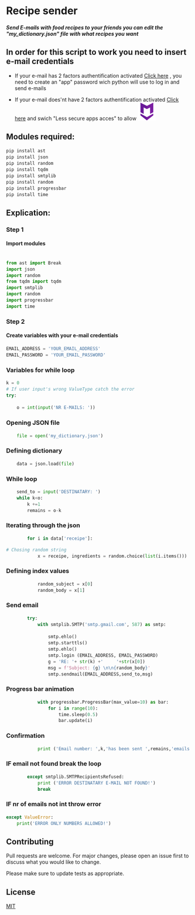 # Recipe sender

##### Send E-mails with food recipes to your friends you can edit the "my_dictionary.json" file with what recipes you want
## In order for this script to work you need to insert e-mail credentials
* If your e-mail has 2 factors authentification activated [Click here](https://accounts.google.com/signin/v2/identifier?continue=https%3A%2F%2Fmyaccount.google.com%2Fapppasswords&osid=1&rart=ANgoxccqxZEcQ-iajblFG-Oigddioy7bHWE2jf7kI1K252-AmIOGCk3cDSrzFfYgYT7Zjgg11sykG_yVEwnWGHKT9TxMUYjQBQ&service=accountsettings&flowName=GlifWebSignIn&flowEntry=ServiceLogin) , you need to create an "app" password wich python will use to log in and send e-mails

* If your e-mail does'nt have 2 factors authentification activated [Click here](https://myaccount.google.com/lesssecureapps?pli=1&rapt=AEjHL4Pplz1tcmHd2l4oMIT-uxobFlFefVkQBF27koccYycwlRpFB7_bvrCgE9_rChUKte5pf6JyrCU4y56cDLOwVBBqnuZVag) and swich "Less secure apps acces" to allow  ![alt text](https://github.com/adam-p/markdown-here/raw/master/src/common/images/icon48.png "Logo Title Text 1")

## Modules required:



```python
pip install ast 
pip install json
pip install random
pip install tqdm 
pip install smtplib
pip install random
pip install progressbar
pip install time
```

## Explication:
### Step 1
#### Import modules 
```python

from ast import Break
import json
import random
from tqdm import tqdm
import smtplib
import random
import progressbar
import time
```
### Step 2
#### Create variables with your e-mail credentials
```python
EMAIL_ADDRESS = 'YOUR_EMAIL_ADDRESS'
EMAIL_PASSWORD = 'YOUR_EMAIL_PASSWORD'
```

### Variables for while loop
```python
k = 0
# If user input's wrong ValueType catch the error
try:

    o = int(input('NR E-MAILS: '))
```
### Opening JSON file
```python
    file = open('my_dictionary.json')
```
### Defining dictionary
```python
    data = json.load(file)
 ```
### While loop
```python
    send_to = input('DESTINATARY: ')
    while k<o:
        k +=1
        remains = o-k
```
### Iterating through the json
```python
        for i in data['receipe']:
```
```python
# Chosing random string
            x = receipe, ingredients = random.choice(list(i.items())) 
```
### Defining index values
```python
            random_subject = x[0]
            random_body = x[1]
```
### Send email
```python
        try:
            with smtplib.SMTP('smtp.gmail.com', 587) as smtp:

                smtp.ehlo()
                smtp.starttls()
                smtp.ehlo()
                smtp.login (EMAIL_ADDRESS, EMAIL_PASSWORD)
                g = 'RE: '+ str(k) +'     '+str(x[0])
                msg = f'Subject: {g} \n\n{random_body}'
                smtp.sendmail(EMAIL_ADDRESS,send_to,msg)
```
### Progress bar animation
```python
            with progressbar.ProgressBar(max_value=10) as bar:
                for i in range(10):
                    time.sleep(0.5)
                    bar.update(i)
```
### Confirmation
```python
            print ('Email number: ',k,'has been sent ',remains,'emails left')
```
### IF email not found break the loop
```python
        except smtplib.SMTPRecipientsRefused:
            print ('ERROR DESTINATARY E-MAIL NOT FOUND!')
            break
```
### IF nr of emails not int throw error
```python
except ValueError:
    print('ERROR ONLY NUMBERS ALLOWED!')
```


## Contributing
Pull requests are welcome. For major changes, please open an issue first to discuss what you would like to change.

Please make sure to update tests as appropriate.

## License
[MIT](https://choosealicense.com/licenses/mit/)
